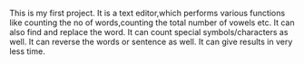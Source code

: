 This is my first project. It is a text editor,which performs various functions like counting the no of words,counting the total number of vowels etc.
It can also find and replace the word.
It can count special symbols/characters as well.
It can reverse the words or sentence as well.
It can give results in very less time. 

